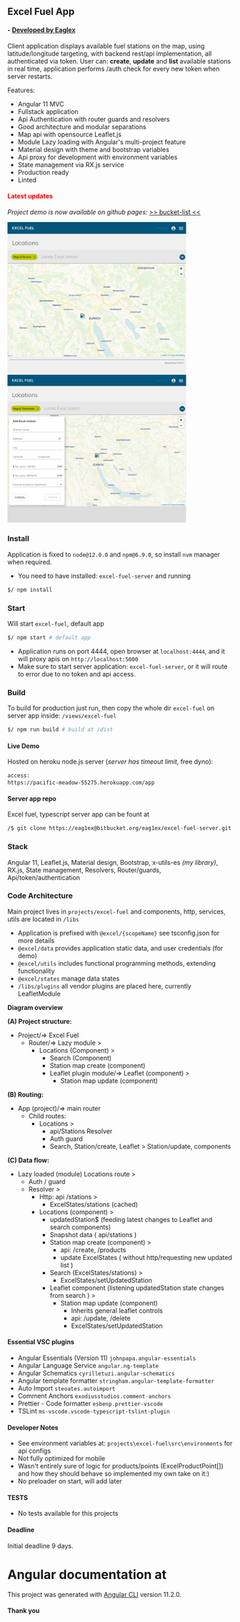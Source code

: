 ## Excel Fuel App

#### - [ Developed by Eaglex ](http://eaglex.net)

Client application displays available fuel stations on the map, using latitude/longitude targeting, with backend rest/api implementation, all authenticated via token. User can: **create**, **update** and **list** available stations in real time, application performs /auth check for every new token when server restarts.

Features:

-   Angular 11 MVC
-   Fullstack application
-   Api Authentication with router guards and resolvers
-   Good architecture and modular separations
-   Map api with opensource Leaflet.js
-   Module Lazy loading with Angular's multi-project feature
-   Material design with theme and bootstrap variables
-   Api proxy for development with environment variables
-   State management via RX.js service
-   Production ready
-   Linted

#### <span style="color:red">Latest updates</span>

<i>Project demo is now available on github pages: </i>
[ >> bucket-list <<](https://eag1ex.github.io/excel-fuel-app-client/)

<img src="./screens/excel-1.png" width="400" />
<img src="./screens/excel-2.png" width="400" />
<br>

### Install

Application is fixed to `node@12.0.0` and `npm@6.9.0`, so install `nvm` manager when required.

-   You need to have installed: `excel-fuel-server` and running

```sh
$/ npm install
```

### Start

Will start `excel-fuel`, default app

```sh
$/ npm start # default app
```

-   Application runs on port 4444, open browser at `localhost:4444`, and it will proxy apis on `http://localhost:5000`
-   Make sure to start server application: `excel-fuel-server`, or it will route to error due to no token and api access.

### Build

To build for production just run, then copy the whole dir `excel-fuel` on server app inside: `/views/excel-fuel`

```sh
$/ npm run build # build at /dist
```

#### Live Demo

Hosted on heroku node.js server (_server has timeout limit_, free dyno):

```
access:
https://pacific-meadow-55275.herokuapp.com/app
```

#### Server app repo

Excel fuel, typescript server app can be fount at

```sh
/$ git clone https://eag1ex@bitbucket.org/eag1ex/excel-fuel-server.git
```

### Stack

Angular 11, Leaflet.js, Material design, Bootstrap, x-utils-es _(my library)_, RX.js, State management, Resolvers, Router/guards, Api/token/authentication

### Code Architecture

Main project lives in `projects/excel-fuel` and components, http, services, utils are located in `/libs`

-   Application is prefixed with `@excel/{scopeName}` see tsconfig.json for more details
-   `@excel/data` provides application static data, and user credentials (for demo)
-   `@excel/utils` includes functional programming methods, extending functionality
-   `@excel/states` manage data states
-   `/libs/plugins` all vendor plugins are placed here, currently LeafletModule

**Diagram overview**

**(A) Project structure:**

-   Project/=> Excel Fuel
    -   Router/=> Lazy module >
        -   Locations (Component) >
            -   Search (Component)
            -   Station map create (component)
            -   Leaflet plugin module/=> Leaflet (component) >
                -   Station map update (component)

**(B) Routing:**

-   App (project)/=> main router
    -   Child routes:
        -   Locations >
            -   api/Stations Resolver
            -   Auth guard
            -   Search, Station/create, Leaflet > Station/update, components

**(C) Data flow:**

-   Lazy loaded (module) Locations route >
    -   Auth / guard
    -   Resolver >
        -   Http: api /stations >
            -   ExcelStates/stations (cached)
        -   Locations (component) >
            -   updatedStation$ (feeding latest changes to Leaflet and search components)
            -   Snapshot data ( api/stations )
            -   Station map create (component) >
                -   api: /create, /products
                -   update ExcelStates ( without http/requesting new updated list )
            -   Search (ExcelStates/stations) >
                -   ExcelStates/setUpdatedStation
            -   Leaflet component (listening updatedStation state changes from search ) >
                -   Station map update (component)
                    -   Inherits general leaflet controls
                    -   api: /update, /delete
                    -   ExcelStates/setUpdatedStation

#### Essential VSC plugins

-   Angular Essentials (Version 11) `johnpapa.angular-essentials`
-   Angular Language Service `angular.ng-template`
-   Angular Schematics `cyrilletuzi.angular-schematics`
-   Angular template formatter `stringham.angular-template-formatter`
-   Auto Import `steoates.autoimport`
-   Comment Anchors `exodiusstudios.comment-anchors`
-   Prettier - Code formatter `esbenp.prettier-vscode`
-   TSLint `ms-vscode.vscode-typescript-tslint-plugin`

#### Developer Notes

-   See environment variables at: `projects\excel-fuel\src\environments` for api configs
-   Not fully optimized for mobile
-   Wasn't entirely sure of logic for products/points (ExcelProductPoint[]) and how they should behave so implemented my own take on it:)
-   No preloader on start, will add later

#### TESTS

-   No tests available for this projects

#### Deadline

Initial deadline 9 days.

# Angular documentation at

This project was generated with [Angular CLI](https://github.com/angular/angular-cli) version 11.2.0.

#### Thank you
